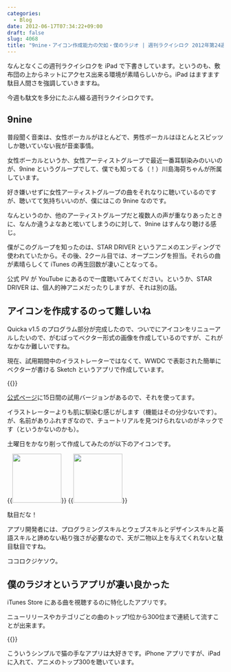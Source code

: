 ```yaml
---
categories:
  - Blog
date: 2012-06-17T07:34:22+09:00
draft: false
slug: 4068
title: "9nine・アイコン作成能力の欠如・僕のラジオ | 週刊ラクイシロク 2012年第24週"
---
```


なんとなくこの週刊ラクイシロクを iPad で下書きしています。というのも、敷布団の上からネットにアクセス出来る環境が素晴らしいから。iPad はますます駄目人間さを強調していきますね。

今週も駄文を多分にたぶん綴る週刊ラクイシロクです。

## 9nine

普段聞く音楽は、女性ボーカルがほとんどで、男性ボーカルはほとんとスピッツしか聴いていない我が音楽事情。

女性ボーカルというか、女性アーティストグループで最近一番耳馴染みのいいのが、9nine というグループでして、僕でも知ってる（！）川島海荷ちゃんが所属しています。

好き嫌いせずに女性アーティストグループの曲をそれなりに聴いているのですが、聴いてて気持ちいいのが、僕にはこの 9nine なのです。

なんというのか、他のアーティストグループだと複数人の声が重なりあったときに、なんか違うよなあと呟いてしまうのに対して、9nine はすんなり聴ける感じ。

僕がこのグループを知ったのは、STAR DRIVER というアニメのエンディングで使われていたから。その後、2クール目では、オープニングを担当。それらの曲が素晴らしくて iTunes の再生回数が凄いことなってる。

公式 PV が YouTube にあるので一度聴いてみてください。というか、STAR DRIVER は、個人的神アニメだったりしますが、それは別の話。

## アイコンを作成するのって難しいね

Quicka v1.5 のプログラム部分が完成したので、ついでにアイコンをリニューアルしたいので、がむばってベクター形式の画像を作成しているのですが、これがなかなか難しいですね。

現在、試用期間中のイラストレーターではなくて、WWDC で表彰された簡単にベクターが書ける Sketch というアプリで作成しています。

{{<app id="402476602" title="Sketch 2.0.2（￥3,450）" src="http://a4.mzstatic.com/us/r1000/072/Purple/v4/9e/ed/8f/9eed8f5e-3015-5287-3e0e-8258ae4dcc1e/app.100x100-75.png">}}

[公式ページ](http://www.bohemiancoding.com/sketch/)に15日間の試用バージョンがあるので、それを使ってます。

イラストレーターよりも肌に馴染む感じがします（機能はその分少ないです）。が、名前がありふれすぎなので、チュートリアルを見つけられないのがネックです（というかないのかも）。

土曜日をかなり削って作成してみたのが以下のアイコンです。

{{<img alt="" src="/images/2012/06/4068_1.png" width="114" height="114">}} {{<img alt="" src="/images/2012/06/4068_2.png" width="114" height="114">}}

駄目だな！

アプリ開発者には、プログラミングスキルとウェブスキルとデザインスキルと英語スキルと諦めない粘り強さが必要なので、天が二物以上を与えてくれないと駄目駄目ですね。

ココロクジケソウ。

## 僕のラジオというアプリが凄い良かった

iTunes Store にある曲を視聴するのに特化したアプリです。

ニューリリースやカテゴリごとの曲のトップ1位から300位まで連続して流すことが出来ます。

{{<app id="506239642" title="僕のラジオ 1.2.2（￥170）" src="http://a2.mzstatic.com/us/r1000/090/Purple/v4/2f/6e/2f/2f6e2f05-a170-1dc0-a556-bb3cd534f0d8/mzm.jsaapope.100x100-75.png">}}

こういうシンプルで猫の手なアプリは大好きです。iPhone アプリですが、iPad に入れて、アニメのトップ300を聴いています。
